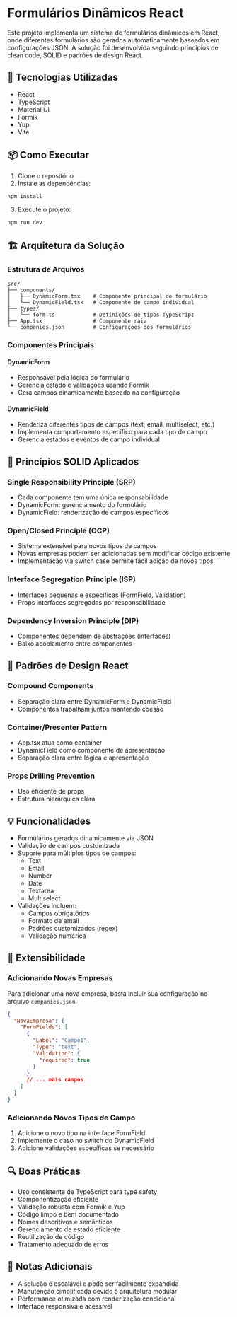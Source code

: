 # Formulários Dinâmicos React

Este projeto implementa um sistema de formulários dinâmicos em React, onde diferentes formulários são gerados automaticamente baseados em configurações JSON. A solução foi desenvolvida seguindo princípios de clean code, SOLID e padrões de design React.

## 🚀 Tecnologias Utilizadas

- React
- TypeScript
- Material UI
- Formik
- Yup
- Vite

## 📦 Como Executar

1. Clone o repositório
2. Instale as dependências:

```bash
npm install
```
3. Execute o projeto:

```bash
npm run dev
```

## 🏗️ Arquitetura da Solução

### Estrutura de Arquivos
```
src/
├── components/
│   ├── DynamicForm.tsx    # Componente principal do formulário
│   └── DynamicField.tsx   # Componente de campo individual
├── types/
│   └── form.ts            # Definições de tipos TypeScript
├── App.tsx                # Componente raiz
└── companies.json         # Configurações dos formulários
```

### Componentes Principais

#### DynamicForm
- Responsável pela lógica do formulário
- Gerencia estado e validações usando Formik
- Gera campos dinamicamente baseado na configuração

#### DynamicField
- Renderiza diferentes tipos de campos (text, email, multiselect, etc.)
- Implementa comportamento específico para cada tipo de campo
- Gerencia estados e eventos de campo individual

## 🎯 Princípios SOLID Aplicados

### Single Responsibility Principle (SRP)
- Cada componente tem uma única responsabilidade
- DynamicForm: gerenciamento do formulário
- DynamicField: renderização de campos específicos

### Open/Closed Principle (OCP)
- Sistema extensível para novos tipos de campos
- Novas empresas podem ser adicionadas sem modificar código existente
- Implementação via switch case permite fácil adição de novos tipos

### Interface Segregation Principle (ISP)
- Interfaces pequenas e específicas (FormField, Validation)
- Props interfaces segregadas por responsabilidade

### Dependency Inversion Principle (DIP)
- Componentes dependem de abstrações (interfaces)
- Baixo acoplamento entre componentes

## 🎨 Padrões de Design React

### Compound Components
- Separação clara entre DynamicForm e DynamicField
- Componentes trabalham juntos mantendo coesão

### Container/Presenter Pattern
- App.tsx atua como container
- DynamicField como componente de apresentação
- Separação clara entre lógica e apresentação

### Props Drilling Prevention
- Uso eficiente de props
- Estrutura hierárquica clara

## 💡 Funcionalidades

- Formulários gerados dinamicamente via JSON
- Validação de campos customizada
- Suporte para múltiplos tipos de campos:
  - Text
  - Email
  - Number
  - Date
  - Textarea
  - Multiselect
- Validações incluem:
  - Campos obrigatórios
  - Formato de email
  - Padrões customizados (regex)
  - Validação numérica

## 🔄 Extensibilidade

### Adicionando Novas Empresas
Para adicionar uma nova empresa, basta incluir sua configuração no arquivo `companies.json`:

```json
{
  "NovaEmpresa": {
    "FormFields": [
      {
        "Label": "Campo1",
        "Type": "text",
        "Validation": {
          "required": true
        }
      }
      // ... mais campos
    ]
  }
}
```

### Adicionando Novos Tipos de Campo
1. Adicione o novo tipo na interface FormField
2. Implemente o caso no switch do DynamicField
3. Adicione validações específicas se necessário

## 🔍 Boas Práticas

- Uso consistente de TypeScript para type safety
- Componentização eficiente
- Validação robusta com Formik e Yup
- Código limpo e bem documentado
- Nomes descritivos e semânticos
- Gerenciamento de estado eficiente
- Reutilização de código
- Tratamento adequado de erros

## 📝 Notas Adicionais

- A solução é escalável e pode ser facilmente expandida
- Manutenção simplificada devido à arquitetura modular
- Performance otimizada com renderização condicional
- Interface responsiva e acessível